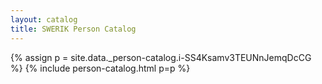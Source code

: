```yaml
---
layout: catalog
title: SWERIK Person Catalog
---
```

{% assign p = site.data._person-catalog.i-SS4Ksamv3TEUNnJemqDcCG %}
{% include person-catalog.html p=p %}

